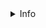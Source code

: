<details>
  <summary>Info</summary>
  
#### Script
[<img src="https://github.com/FarhadElahi/CF/blob/main/Info/Script.png" width="80">](https://github.com/FarhadElahi/CF/blob/main/Info/Script.md)
#### Settings
[<img src="https://github.com/FarhadElahi/CF/blob/main/Info/Settings.png" width="80">](https://github.com/FarhadElahi/CF/blob/main/Info/Settings.md)
#### Country
[<img src="https://github.com/FarhadElahi/CF/blob/main/Info/Country.png" width="80">](https://github.com/FarhadElahi/CF/blob/main/Info/Country.md)
